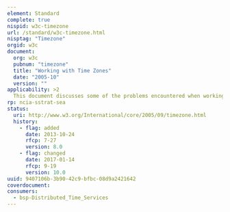 ```yaml
---
element: Standard
complete: true
nispid: w3c-timezone
url: /standard/w3c-timezone.html
nisptag: "Timezone"
orgid: w3c
document:
  org: w3c
  pubnum: "timezone"
  title: "Working with Time Zones"
  date: "2005-10"
  version: ""
applicability: >2
  This document discusses some of the problems encountered when working with the date, time, and dateTime values from XML Schema when those value include (or omit) time zone offsets. Many W3C technologies rely on date and time types. Examples of these include the XQuery 1.0 and XPath 2.0 Functions and Operators specifications, since these are the basis for XQuery and XSLT processing of date/time values, but the concepts presents affect any datetime processing.
rp: ncia-sstrat-sea
status:
  uri: http://www.w3.org/International/core/2005/09/timezone.html
  history: 
    - flag: added
      date: 2013-10-24
      rfcp: 7-27
      version: 8.0
    - flag: changed
      date: 2017-01-14
      rfcp: 9-19
      version: 10.0
uuid: 9407106b-3b90-42c9-bfbc-08d9a2421642
coverdocument:
consumers:
  - bsp-Distributed_Time_Services
---
```

